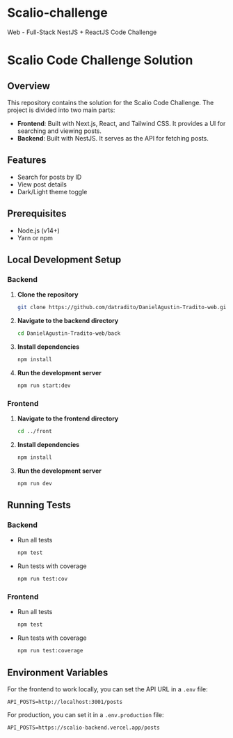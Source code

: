 # Scalio-challenge
Web - Full-Stack NestJS + ReactJS Code Challenge

# Scalio Code Challenge Solution

## Overview

This repository contains the solution for the Scalio Code Challenge. The project is divided into two main parts:

- **Frontend**: Built with Next.js, React, and Tailwind CSS. It provides a UI for searching and viewing posts.
- **Backend**: Built with NestJS. It serves as the API for fetching posts.

## Features

- Search for posts by ID
- View post details
- Dark/Light theme toggle

## Prerequisites

- Node.js (v14+)
- Yarn or npm

## Local Development Setup

### Backend

1. **Clone the repository**

    ```bash
    git clone https://github.com/datradito/DanielAgustin-Tradito-web.git
    ```

2. **Navigate to the backend directory**

    ```bash
    cd DanielAgustin-Tradito-web/back
    ```

3. **Install dependencies**

    ```bash
    npm install
    ```

4. **Run the development server**

    ```bash
    npm run start:dev
    ```

### Frontend

1. **Navigate to the frontend directory**

    ```bash
    cd ../front
    ```

2. **Install dependencies**

    ```bash
    npm install
    ```

3. **Run the development server**

    ```bash
    npm run dev
    ```

## Running Tests

### Backend

- Run all tests

    ```bash
    npm test
    ```

- Run tests with coverage

    ```bash
    npm run test:cov
    ```

### Frontend

- Run all tests

    ```bash
    npm test
    ```

- Run tests with coverage

    ```bash
    npm run test:coverage
    ```

## Environment Variables

For the frontend to work locally, you can set the API URL in a `.env` file:

    API_POSTS=http://localhost:3001/posts
    
For production, you can set it in a `.env.production` file:

    API_POSTS=https://scalio-backend.vercel.app/posts